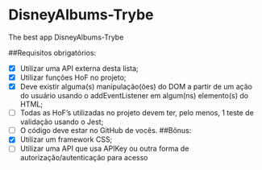 # DisneyAlbums-Trybe
The best app DisneyAlbums-Trybe


##Requisitos obrigatórios:
-[X] Utilizar uma API externa desta lista;
-[X] Utilizar funções HoF no projeto;
-[X] Deve existir alguma(s) manipulação(ões) do DOM a partir de um ação do usuário usando o addEventListener em algum(ns) elemento(s) do HTML;
-[ ] Todas as HoF’s utilizadas no projeto devem ter, pelo menos, 1 teste de validação usando o Jest;
-[ ] O código deve estar no GitHub de vocês.
##Bônus: 
-[X] Utilizar um framework CSS;
-[ ] Utilizar uma API que usa APIKey ou outra forma de autorização/autenticação para acesso 
